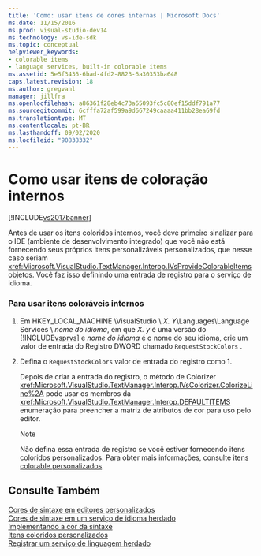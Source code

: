 ```yaml
---
title: 'Como: usar itens de cores internas | Microsoft Docs'
ms.date: 11/15/2016
ms.prod: visual-studio-dev14
ms.technology: vs-ide-sdk
ms.topic: conceptual
helpviewer_keywords:
- colorable items
- language services, built-in colorable items
ms.assetid: 5e5f3436-6bad-4fd2-8823-6a30353ba648
caps.latest.revision: 18
ms.author: gregvanl
manager: jillfra
ms.openlocfilehash: a86361f28eb4c73a65093fc5c80ef15ddf791a77
ms.sourcegitcommit: 6cfffa72af599a9d667249caaaa411bb28ea69fd
ms.translationtype: MT
ms.contentlocale: pt-BR
ms.lasthandoff: 09/02/2020
ms.locfileid: "90838332"
---
```

# <a name="how-to-use-built-in-colorable-items"></a>Como usar itens de coloração internos
[!INCLUDE[vs2017banner](../../includes/vs2017banner.md)]

Antes de usar os itens coloridos internos, você deve primeiro sinalizar para o IDE (ambiente de desenvolvimento integrado) que você não está fornecendo seus próprios itens personalizáveis personalizados, que nesse caso seriam <xref:Microsoft.VisualStudio.TextManager.Interop.IVsProvideColorableItems> objetos. Você faz isso definindo uma entrada de registro para o serviço de idioma.  
  
### <a name="to-use-built-in-colorable-items"></a>Para usar itens coloráveis internos  
  
1. Em HKEY_LOCAL_MACHINE \VisualStudio \\ *X. Y*\Languages\Language Services \\ *nome do idioma*, em que *X. y* é uma versão do [!INCLUDE[vsprvs](../../includes/vsprvs-md.md)] e *nome do idioma* é o nome do seu idioma, crie um valor de entrada do Registro DWORD chamado `RequestStockColors` .  
  
2. Defina o `RequestStockColors` valor de entrada do registro como 1.  
  
     Depois de criar a entrada do registro, o método de Colorizer <xref:Microsoft.VisualStudio.TextManager.Interop.IVsColorizer.ColorizeLine%2A> pode usar os membros da <xref:Microsoft.VisualStudio.TextManager.Interop.DEFAULTITEMS> enumeração para preencher a matriz de atributos de cor para uso pelo editor.  
  
    > [!NOTE]
    > Não defina essa entrada de registro se você estiver fornecendo itens coloridos personalizados. Para obter mais informações, consulte [itens colorable personalizados](../../extensibility/internals/custom-colorable-items.md).  
  
## <a name="see-also"></a>Consulte Também  
 [Cores de sintaxe em editores personalizados](../../extensibility/syntax-coloring-in-custom-editors.md)   
 [Cores de sintaxe em um serviço de idioma herdado](../../extensibility/internals/syntax-coloring-in-a-legacy-language-service.md)   
 [Implementando a cor da sintaxe](../../extensibility/internals/implementing-syntax-coloring.md)   
 [Itens coloridos personalizados](../../extensibility/internals/custom-colorable-items.md)   
 [Registrar um serviço de linguagem herdado](../../extensibility/internals/registering-a-legacy-language-service2.md)
